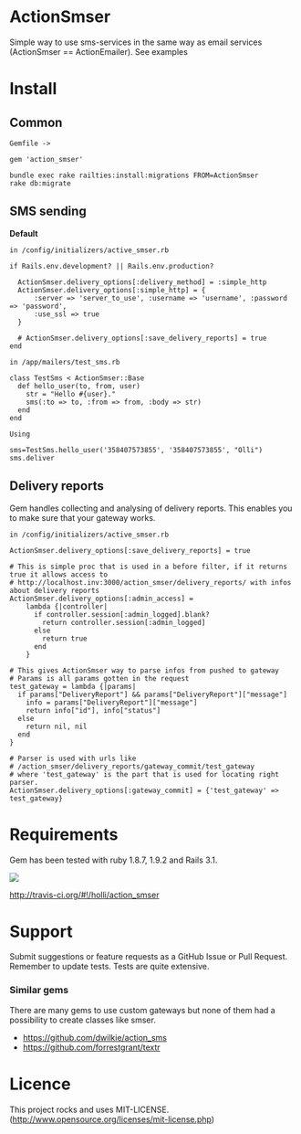 # ActionSmser

Simple way to use sms-services in the same way as email services (ActionSmser == ActionEmailer). See examples

# Install


## Common

```
Gemfile ->

gem 'action_smser'

bundle exec rake railties:install:migrations FROM=ActionSmser
rake db:migrate
```

## SMS sending

**Default**

```
in /config/initializers/active_smser.rb

if Rails.env.development? || Rails.env.production?

  ActionSmser.delivery_options[:delivery_method] = :simple_http
  ActionSmser.delivery_options[:simple_http] = {
      :server => 'server_to_use', :username => 'username', :password => 'password',
      :use_ssl => true
  }

  # ActionSmser.delivery_options[:save_delivery_reports] = true
end

```

```
in /app/mailers/test_sms.rb

class TestSms < ActionSmser::Base
  def hello_user(to, from, user)
    str = "Hello #{user}."
    sms(:to => to, :from => from, :body => str)
  end
end
```

```
Using

sms=TestSms.hello_user('358407573855', '358407573855', "Olli")
sms.deliver
```

## Delivery reports

Gem handles collecting and analysing of delivery reports. This enables you to make sure that your gateway works.

```
in /config/initializers/active_smser.rb

ActionSmser.delivery_options[:save_delivery_reports] = true

# This is simple proc that is used in a before filter, if it returns true it allows access to
# http://localhost.inv:3000/action_smser/delivery_reports/ with infos about delivery reports
ActionSmser.delivery_options[:admin_access] =
    lambda {|controller|
      if controller.session[:admin_logged].blank?
        return controller.session[:admin_logged]
      else
        return true
      end
    }

# This gives ActionSmser way to parse infos from pushed to gateway
# Params is all params gotten in the request
test_gateway = lambda {|params|
  if params["DeliveryReport"] && params["DeliveryReport"]["message"]
    info = params["DeliveryReport"]["message"]
    return info["id"], info["status"]
  else
    return nil, nil
  end
}

# Parser is used with urls like
# /action_smser/delivery_reports/gateway_commit/test_gateway
# where 'test_gateway' is the part that is used for locating right parser.
ActionSmser.delivery_options[:gateway_commit] = {'test_gateway' => test_gateway}

```



# Requirements

Gem has been tested with ruby 1.8.7, 1.9.2 and Rails 3.1.

[<img src="https://secure.travis-ci.org/holli/action_smser.png" />](http://travis-ci.org/holli/action_smser)

http://travis-ci.org/#!/holli/action_smser

# Support

Submit suggestions or feature requests as a GitHub Issue or Pull Request. Remember to update tests. Tests are quite extensive.



### Similar gems

There are many gems to use custom gateways but none of them had a possibility to create classes like smser.

- https://github.com/dwilkie/action_sms
- https://github.com/forrestgrant/textr

# Licence

This project rocks and uses MIT-LICENSE. (http://www.opensource.org/licenses/mit-license.php)

